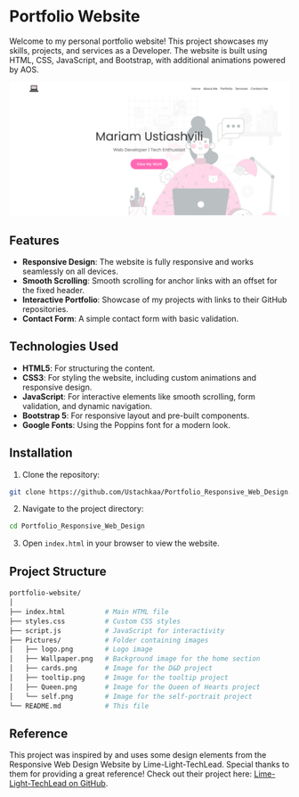 # Portfolio Website

Welcome to my personal portfolio website! This project showcases my skills, projects, and services as a Developer. The website is built using HTML, CSS, JavaScript, and Bootstrap, with additional animations powered by AOS.

![img.png](img.png)

## Features

- **Responsive Design**: The website is fully responsive and works seamlessly on all devices.
- **Smooth Scrolling**: Smooth scrolling for anchor links with an offset for the fixed header.
- **Interactive Portfolio**: Showcase of my projects with links to their GitHub repositories.
- **Contact Form**: A simple contact form with basic validation.

## Technologies Used

- **HTML5**: For structuring the content.
- **CSS3**: For styling the website, including custom animations and responsive design.
- **JavaScript**: For interactive elements like smooth scrolling, form validation, and dynamic navigation.
- **Bootstrap 5**: For responsive layout and pre-built components.
- **Google Fonts**: Using the Poppins font for a modern look.

## Installation

1. Clone the repository:
```bash
git clone https://github.com/Ustachkaa/Portfolio_Responsive_Web_Design.git
```

2. Navigate to the project directory:
```bash
cd Portfolio_Responsive_Web_Design
```

3. Open `index.html` in your browser to view the website.


## Project Structure
```bash
portfolio-website/
│
├── index.html          # Main HTML file
├── styles.css          # Custom CSS styles
├── script.js           # JavaScript for interactivity
├── Pictures/           # Folder containing images
│   ├── logo.png        # Logo image
│   ├── Wallpaper.png   # Background image for the home section
│   ├── cards.png       # Image for the D&D project
│   ├── tooltip.png     # Image for the tooltip project
│   ├── Queen.png       # Image for the Queen of Hearts project
│   └── self.png        # Image for the self-portrait project
└── README.md           # This file
```

## Reference
This project was inspired by and uses some design elements from the Responsive Web Design Website by Lime-Light-TechLead. Special thanks to them for providing a great reference!
Check out their project here: [Lime-Light-TechLead on GitHub](https://github.com/Lime-Light-TechLead/Responsive-web-design-Website).